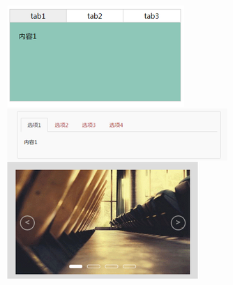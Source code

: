 ![tab组件1](https://raw.githubusercontent.com/peaceChierdo/demo/master/%E5%B0%81%E8%A3%85%E7%BB%84%E4%BB%B6/picForREADME/tab1.gif)
![tab组件2](https://raw.githubusercontent.com/peaceChierdo/demo/master/%E5%B0%81%E8%A3%85%E7%BB%84%E4%BB%B6/picForREADME/tab2.gif)
![轮播组件](https://raw.githubusercontent.com/peaceChierdo/demo/master/%E5%B0%81%E8%A3%85%E7%BB%84%E4%BB%B6/picForREADME/carousel.gif)